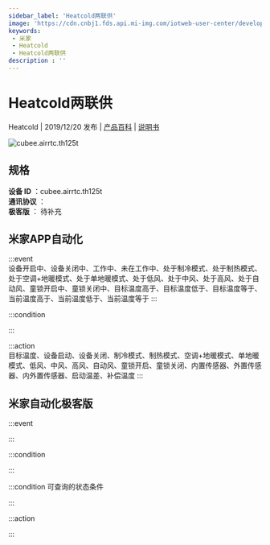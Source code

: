 ```yaml
---
sidebar_label: 'Heatcold两联供'
image: 'https://cdn.cnbj1.fds.api.mi-img.com/iotweb-user-center/developer_1679070105083KvxniZCj.png?GalaxyAccessKeyId=AKVGLQWBOVIRQ3XLEW&Expires=9223372036854775807&Signature=e6v2A0DtejVzmwxFo5xozvw3yMs='
keywords: 
 - 米家
 - Heatcold
 - Heatcold两联供
description : ''
---
```

# Heatcold两联供

Heatcold | 2019/12/20 发布 | [产品百科](https://home.mi.com/webapp/content/baike/product/index.html?model=cubee.airrtc.th125t/) | [说明书](https://home.mi.com/views/introduction.html?model=cubee.airrtc.th125t&region=cn)

![cubee.airrtc.th125t](https://cdn.cnbj1.fds.api.mi-img.com/iotweb-user-center/developer_1679070105083KvxniZCj.png?GalaxyAccessKeyId=AKVGLQWBOVIRQ3XLEW&Expires=9223372036854775807&Signature=e6v2A0DtejVzmwxFo5xozvw3yMs=)

## 规格  
> 
**设备 ID** ：cubee.airrtc.th125t  
**通讯协议** ：  
**极客版**  ： 待补充 


## 米家APP自动化  

:::event  
设备开启中、设备关闭中、工作中、未在工作中、处于制冷模式、处于制热模式、处于空调+地暖模式、处于单地暖模式、处于低风、处于中风、处于高风、处于自动风、童锁开启中、童锁关闭中、目标温度高于、目标温度低于、目标温度等于、当前温度高于、当前温度低于、当前温度等于
:::

:::condition  

:::

:::action   
目标温度、设备启动、设备关闭、制冷模式、制热模式、空调+地暖模式、单地暖模式、低风、中风、高风、自动风、童锁开启、童锁关闭、内置传感器、外置传感器、内外置传感器、启动温差、补偿温度
:::

## 米家自动化极客版  

:::event  

:::

:::condition  

:::

:::condition 可查询的状态条件  

:::

:::action  

:::

        
